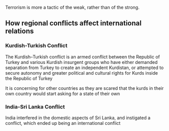 Terrorism is more a tactic of the weak, rather than of the strong.

## How regional conflicts affect international relations

### Kurdish-Turkish Conflict

The Kurdish–Turkish conflict is an armed conflict between the Republic of Turkey and various Kurdish insurgent groups who have either demanded separation from Turkey to create an independent Kurdistan, or attempted to secure autonomy and greater political and cultural rights for Kurds inside the Republic of Turkey

It is concerning for other countries as they are scared that the kurds in their own country would start asking for a state of their own

### India-Sri Lanka Conflict

India interfered in the domestic aspects of Sri Lanka, and instigated a conflict, which ended up being an international conflict

